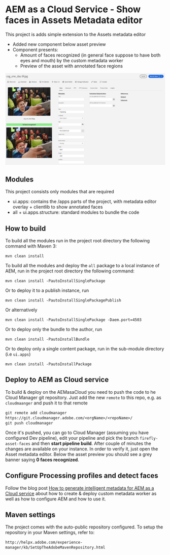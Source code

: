 # AEM as a Cloud Service - Show faces in Assets Metadata editor

This project is adds simple extension to the Assets metadata editor
- Added new component below asset preview
- Component presents:
    - Amount of faces recognized (in general face suppose to have both eyes and mouth) by the custom metadata worker
    - Preview of the asset with annotated face regions
    
![](./metadata-worker-faces-found.jpg)

## Modules

This project consists only modules that are required
* ui.apps: contains the /apps parts of the project, with metadata editor overlay + clientlib to show annotated faces
* all + ui.apps.structure: standard modules to bundle the code

## How to build

To build all the modules run in the project root directory the following command with Maven 3:

    mvn clean install

To build all the modules and deploy the `all` package to a local instance of AEM, run in the project root directory the following command:

    mvn clean install -PautoInstallSinglePackage

Or to deploy it to a publish instance, run

    mvn clean install -PautoInstallSinglePackagePublish

Or alternatively

    mvn clean install -PautoInstallSinglePackage -Daem.port=4503

Or to deploy only the bundle to the author, run

    mvn clean install -PautoInstallBundle

Or to deploy only a single content package, run in the sub-module directory (i.e `ui.apps`)

    mvn clean install -PautoInstallPackage
    
## Deploy to AEM as Cloud service

To build & deploy on the AEMasaCloud you need to push the code to he Cloud Manager git repository.
Just add the new `remote` to this repo, e.g. as `cloudmaanger` and push it to that remote
```
git remote add cloudmanager https://git.cloudmanager.adobe.com/<orgName>/<repoName>/
git push cloudmanager
```
Once it's pushed, you can go to Cloud Manager (assuming you have configured Dev pipeline), edit your pipeline and pick
the branch `firefly-asset-faces` and then **start pipeline build**. After couple of minutes the changes are available 
on your instance.
In order to verify it, just open the Asset metadata editor. Below the asset preview you should see a grey banner saying
**0 faces recognized**.

## Configure Processing profiles and detect faces

Follow the blog post [How to generate intelligent metadata for AEM as a Cloud service](https://tech.cognifide.com/blog/2020/how-to-generate-intelligent-metadata-aem-cloud/) about how to create & deploy custom metadata worker as well as how to configure AEM and how to use it.

## Maven settings

The project comes with the auto-public repository configured. To setup the repository in your Maven settings, refer to:

    http://helpx.adobe.com/experience-manager/kb/SetUpTheAdobeMavenRepository.html
